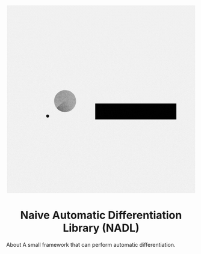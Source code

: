 <p align="center">
    <img alt="License" src="assets/nadl.gif" />
</p>

<h1 align="center"> Naive Automatic Differentiation Library (NADL) </h1>
About A small framework that can perform automatic differentiation.
